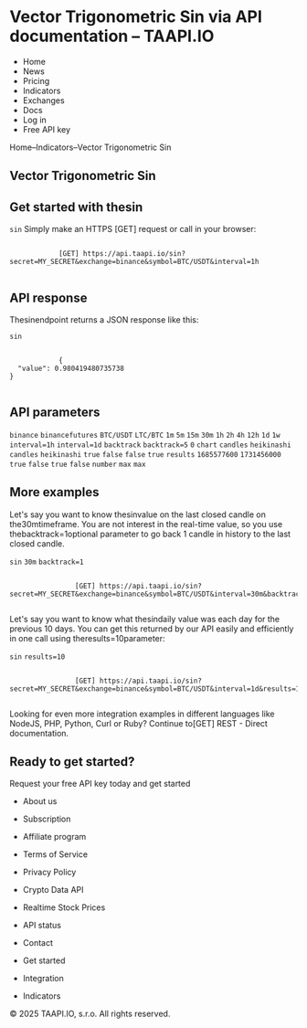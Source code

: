 # Vector Trigonometric Sin via API documentation – TAAPI.IO

- Home
- News
- Pricing
- Indicators
- Exchanges
- Docs
- Log in
- Free API key

Home–Indicators–Vector Trigonometric Sin


## Vector Trigonometric Sin

## Get started with thesin
`sin` Simply make an HTTPS [GET] request or call in your browser:


```

			[GET] https://api.taapi.io/sin?secret=MY_SECRET&exchange=binance&symbol=BTC/USDT&interval=1h
		
```

## API response
Thesinendpoint returns a JSON response like this:

`sin` 
```

			{
  "value": 0.980419480735738
}
		
```

## API parameters
`binance` `binancefutures` `BTC/USDT` `LTC/BTC` `1m` `5m` `15m` `30m` `1h` `2h` `4h` `12h` `1d` `1w` `interval=1h` `interval=1d` `backtrack` `backtrack=5` `0` `chart` `candles` `heikinashi` `candles` `heikinashi` `true` `false` `false` `true` `results` `1685577600` `1731456000` `true` `false` `true` `false` `number` `max` `max` 
## More examples
Let's say you want to know thesinvalue on the last closed candle on the30mtimeframe. You are not interest in the real-time value, so you use thebacktrack=1optional parameter to go back 1 candle in history to the last closed candle.

`sin` `30m` `backtrack=1` 
```

				[GET] https://api.taapi.io/sin?secret=MY_SECRET&exchange=binance&symbol=BTC/USDT&interval=30m&backtrack=1
			
```
Let's say you want to know what thesindaily value was each day for the previous 10 days. You can get this returned by our API easily and efficiently in one call using theresults=10parameter:

`sin` `results=10` 
```

				[GET] https://api.taapi.io/sin?secret=MY_SECRET&exchange=binance&symbol=BTC/USDT&interval=1d&results=10
			
```
Looking for even more integration examples in different languages like NodeJS, PHP, Python, Curl or Ruby? Continue to[GET] REST - Direct documentation.


## Ready to get started?
Request your free API key today and get started

- About us
- Subscription
- Affiliate program
- Terms of Service
- Privacy Policy
- Crypto Data API
- Realtime Stock Prices
- API status
- Contact

- Get started
- Integration
- Indicators

© 2025 TAAPI.IO, s.r.o. All rights reserved.


